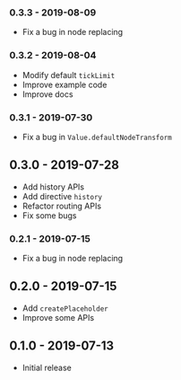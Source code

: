 ### 0.3.3 - 2019-08-09

- Fix a bug in node replacing

### 0.3.2 - 2019-08-04

- Modify default `tickLimit`
- Improve example code
- Improve docs

### 0.3.1 - 2019-07-30

- Fix a bug in `Value.defaultNodeTransform`

## 0.3.0 - 2019-07-28

- Add history APIs
- Add directive `history`
- Refactor routing APIs
- Fix some bugs

### 0.2.1 - 2019-07-15

- Fix a bug in node replacing

## 0.2.0 - 2019-07-15

- Add `createPlaceholder`
- Improve some APIs

## 0.1.0 - 2019-07-13

- Initial release

